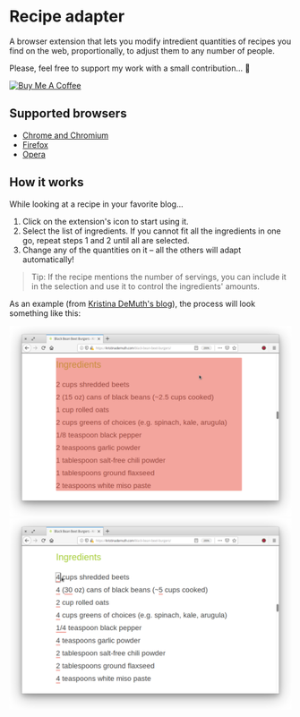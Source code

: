 # Recipe adapter
A browser extension that lets you modify intredient quantities of recipes you find on the web, proportionally, to adjust them to any number of people.

Please, feel free to support my work with a small contribution... 🙂

<a href="https://www.buymeacoffee.com/wu6S9Ob0k" target="_blank"><img src="https://www.buymeacoffee.com/assets/img/custom_images/yellow_img.png" alt="Buy Me A Coffee" style="height: auto !important;width: auto !important;" ></a>

## Supported browsers
- [Chrome and Chromium](https://chrome.google.com/webstore/detail/recipe-adapter/milammgjlcmebbiiikmbfjjlcjepdilg/)
- [Firefox](https://addons.mozilla.org/en-US/firefox/addon/recipe-adapter/)
- [Opera](https://addons.opera.com/en/extensions/details/recipe-adapter/)

## How it works
While looking at a recipe in your favorite blog...
1. Click on the extension's icon to start using it.
2. Select the list of ingredients. If you cannot fit all the ingredients in one go, repeat steps 1 and 2 until all are selected.
3. Change any of the quantities on it – all the others will adapt automatically!

> Tip: If the recipe mentions the number of servings, you can include it in the selection and use it to control the ingredients' amounts.

As an example (from [Kristina DeMuth's blog](https://kristinademuth.com/)), the process will look something like this:

<img src="images/examples/ingredient-selection-1.3.png" alt="Recipe adapter ingredient selection example">
<img src="images/examples/ingredient-modification-1.3.png" alt="Recipe adapter ingredient modification example">
